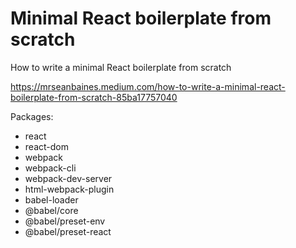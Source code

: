 # Minimal React boilerplate from scratch

How to write a minimal React boilerplate from scratch

https://mrseanbaines.medium.com/how-to-write-a-minimal-react-boilerplate-from-scratch-85ba17757040

Packages:  
- react 
- react-dom
- webpack
- webpack-cli
- webpack-dev-server
- html-webpack-plugin
- babel-loader
- @babel/core 
- @babel/preset-env 
- @babel/preset-react
